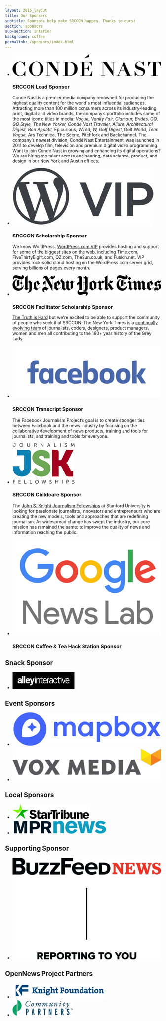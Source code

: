 ```yaml
---
layout: 2015_layout
title: Our Sponsors
subtitle: Sponsors help make SRCCON happen. Thanks to ours!
section: sponsors
sub-section: interior
background: coffee
permalink: /sponsors/index.html
---
```

<div id="sponsorpage">
<ul class="toplevel">

<li><a href="http://www.condenast.com" class="imglink"><img src="/media/img/partners/2017/conde.png"></a>
<h3>SRCCON Lead Sponsor</h3>
<p>Condé Nast is a premier media company renowned for producing the highest quality content for the world's most influential audiences.  Attracting more than 100 million consumers across its industry-leading print, digital and video brands, the company’s portfolio includes some of the most iconic titles in media: <i>Vogue, Vanity Fair, Glamour, Brides, GQ, GQ Style, The New Yorker, Condé Nast Traveler, Allure, Architectural Digest, Bon Appétit,</i> Epicurious, <i>Wired, W, Golf Digest,</i> Golf World, <i>Teen Vogue,</i> Ars Technica, The Scene, Pitchfork and Backchannel.  The company’s newest division, Condé Nast Entertainment, was launched in 2011 to develop film, television and premium digital video programming. Want to join Condé Nast in growing and enhancing its digital operations? We are hiring top talent across engineering, data science, product, and design in our <a href="http://condenast.avature.net/careers/SearchJobsTechnology">New York</a> and <a href="http://www.condenast.com/austin/">Austin</a> offices.
</p></li>

<li class="accessiblitysponsor wordpress"><a href="https://vip.wordpress.com/" class="imglink"><img src="/media/img/partners/2017/wpcom-vip-logo-graphite.jpg"></a>
<h3>SRCCON Scholarship Sponsor</h3>
<p>We know WordPress. <a href="https://vip.wordpress.com/">WordPress.com VIP</a> provides hosting and support for some of the biggest sites on the web, including Time.com,
FiveThirtyEight.com, QZ.com, TheSun.co.uk, and Fusion.net. VIP provides rock-solid cloud hosting on the WordPress.com server grid,
serving billions of pages every month.</p></li>

<li class="accessiblitysponsor"><a href="http://www.nytimes.com" class="imglink"><img src="/media/img/partners/2017/NYT.png" class="nyt"></a>
<h3>SRCCON Facilitator Scholarship Sponsor</h3>
<p><a href="https://www.youtube.com/watch?v=gY0Fdz350GE">The Truth is Hard</a> but we're excited to be able to support the community of people who seek it at SRCCON. The New York Times is a <a href="http://www.nytco.com/careers/us-opportunites/">continually evolving team</a> of journalists, coders, designers, product managers, women and men all contributing to the 160+ year history of the Grey Lady.</p></li>

<li class="accessiblitysponsor"><a href="http://facebook.com" class="imglink"><img src="/media/img/partners/2017/Facebook-06-2015-Blue-on-White.jpg" class="nyt"></a>
<h3>SRCCON Transcript Sponsor</h3>
<p>The Facebook Journalism Project’s goal is to create stronger ties between Facebook and the news industry by focusing on the collaborative development of news products, training and tools for journalists, and training and tools for everyone.</p></li>

<li class="accessiblitysponsor"><a href="http://jsk.stanford.edu/" class="imglink"><img src="/media/img/partners/2017/jsk.jpg" class="jsk"></a>
<h3>SRCCON Childcare Sponsor</h3>
<p>The <a href="http://jsk.stanford.edu/">John S. Knight Journalism Fellowships</a> at Stanford University is looking for passionate journalists, innovators and entrepreneurs who are creating the new models, tools and approaches that are redefining journalism. As widespread change has swept the industry, our core mission has remained the same: to improve the quality of news and information reaching the public.</p></li>

<li class="accessiblitysponsor"><a href="https://newslab.withgoogle.com/" class="imglink"><img src="/media/img/partners/2017/news-lab-logo-2.png"></a>
<h3>SRCCON Coffee & Tea Hack Station Sponsor</h3></li>

</ul>

<h2>Snack Sponsor</h2>
<ul class="eventsponsor meals">
    <li class="alley"><a href="http://www.alleyinteractive.com/" class="imglink"><img src="/media/img/partners/2017/alley.jpg"></a></li>
</ul>

<h2>Event Sponsors</h2>
<ul class="eventsponsor">
    <li><a href="https://www.mapbox.com/" class="imglink"><img src="/media/img/partners/2017/mapbox-logo-color.svg"></a></li>
    <li class="djnf"><a href="http://www.voxmedia.com/" class="imglink"><img src="/media/img/partners/2017/vox_media_horiz.png"></a></li>
</ul>

<h2>Local Sponsors</h2>
<ul class="eventsponsor">
    <li><a href="http://www.startribune.com/" class="imglink"><img src="/media/img/partners/2017/StarTrib_Logo_Hor.jpg"></a></li>
    <li class="mprnews"><a href="http://mpr.org" class="imglink"><img src="/media/img/partners/2017/MPRnews_horz2.png"></a></li>
</ul>

<h2>Supporting Sponsor</h2>
<ul class="supportingsponsor">
    <li class="buzzfeed"><a href="https://www.buzzfeed.com" class="imglink"><img src="/media/img/partners/2017/buzzfeed_news.png"></a></li>
</ul>

<h2>OpenNews Project Partners</h2>
<ul class="supportingsponsor">
    <li class="knightfoundation"><a href="http://www.knightfoundation.org/" class="imglink"><img alt="Knight Foundation" src="/media/img/partners/knight.png"></a></li>
 <li><a href="http://www.communitypartners.org/" class="imglink"><img alt="Community Partners" src="/media/img/partners/CP-Logo.png" /></a></li>
</ul>

</div>

